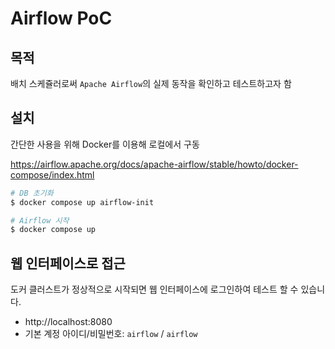 # Airflow PoC

## 목적
배치 스케쥴러로써 `Apache Airflow`의 실제 동작을 확인하고 테스트하고자 함

## 설치
간단한 사용을 위해 Docker를 이용해 로컬에서 구동

https://airflow.apache.org/docs/apache-airflow/stable/howto/docker-compose/index.html


```sh
# DB 초기화 
$ docker compose up airflow-init

# Airflow 시작 
$ docker compose up
```

## 웹 인터페이스로 접근
도커 클러스트가 정상적으로 시작되면 웹 인터페이스에 로그인하여 테스트 할 수 있습니다.
- http://localhost:8080
- 기본 계정 아이디/비밀번호: `airflow` / `airflow`

